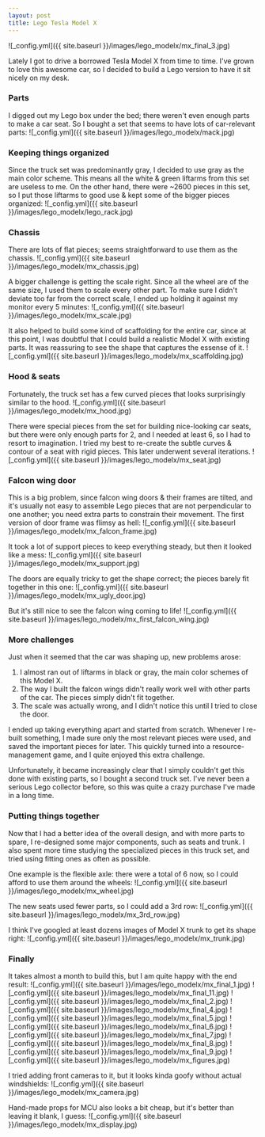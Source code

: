```yaml
---
layout: post
title: Lego Tesla Model X
---
```


![_config.yml]({{ site.baseurl }}/images/lego_modelx/mx_final_3.jpg)

Lately I got to drive a borrowed Tesla Model X from time to time. I've grown to love this awesome car, so I decided to build a Lego version to have it sit nicely on my desk.

### Parts

I digged out my Lego box under the bed; there weren't even enough parts to make a car seat. So I bought a set that seems to have lots of car-relevant parts:
![_config.yml]({{ site.baseurl }}/images/lego_modelx/mack.jpg)

### Keeping things organized

Since the truck set was predominantly gray, I decided to use gray as the main color scheme. This means all the white & green liftarms from this set are useless to me. On the other hand, there were ~2600 pieces in this set, so I put those liftarms to good use & kept some of the bigger pieces organized:
![_config.yml]({{ site.baseurl }}/images/lego_modelx/lego_rack.jpg)

### Chassis

There are lots of flat pieces; seems straightforward to use them as the chassis.
![_config.yml]({{ site.baseurl }}/images/lego_modelx/mx_chassis.jpg)

A bigger challenge is getting the scale right. Since all the wheel are of the same size, I used them to scale every other part. To make sure I didn't deviate too far from the correct scale, I ended up holding it against my monitor every 5 minutes:
![_config.yml]({{ site.baseurl }}/images/lego_modelx/mx_scale.jpg)

It also helped to build some kind of scaffolding for the entire car, since at this point, I was doubtful that I could build a realistic Model X with existing parts. It was reassuring to see the shape that captures the essense of it.
![_config.yml]({{ site.baseurl }}/images/lego_modelx/mx_scaffolding.jpg)

### Hood & seats

Fortunately, the truck set has a few curved pieces that looks surprisingly similar to the hood.
![_config.yml]({{ site.baseurl }}/images/lego_modelx/mx_hood.jpg)

There were special pieces from the set for building nice-looking car seats, but there were only enough parts for 2, and I needed at least 6, so I had to resort to imagination. I tried my best to re-create the subtle curves & contour of a seat with rigid pieces. This later underwent several iterations.
![_config.yml]({{ site.baseurl }}/images/lego_modelx/mx_seat.jpg)

### Falcon wing door

This is a big problem, since falcon wing doors & their frames are tilted, and it's usually not easy to assemble Lego pieces that are not perpendicular to one another; you need extra parts to constrain their movement. The first version of door frame was flimsy as hell:
![_config.yml]({{ site.baseurl }}/images/lego_modelx/mx_falcon_frame.jpg)

It took a lot of support pieces to keep everything steady, but then it looked like a mess:
![_config.yml]({{ site.baseurl }}/images/lego_modelx/mx_support.jpg)

The doors are equally tricky to get the shape correct; the pieces barely fit together in this one:
![_config.yml]({{ site.baseurl }}/images/lego_modelx/mx_ugly_door.jpg)

But it's still nice to see the falcon wing coming to life!
![_config.yml]({{ site.baseurl }}/images/lego_modelx/mx_first_falcon_wing.jpg)

### More challenges

Just when it seemed that the car was shaping up, new problems arose:
1. I almost ran out of liftarms in black or gray, the main color schemes of this Model X.
2. The way I built the falcon wings didn't really work well with other parts of the car. The pieces simply didn't fit together.
3. The scale was actually wrong, and I didn't notice this until I tried to close the door.

I ended up taking everything apart and started from scratch. Whenever I re-built something, I made sure only the most relevant pieces were used, and saved the important pieces for later. This quickly turned into a resource-management game, and I quite enjoyed this extra challenge.

Unfortunately, it became increasingly clear that I simply couldn't get this done with existing parts, so I bought a second truck set. I've never been a serious Lego collector before, so this was quite a crazy purchase I've made in a long time.

### Putting things together

Now that I had a better idea of the overall design, and with more parts to spare, I re-designed some major components, such as seats and trunk. I also spent more time studying the specialized pieces in this truck set, and tried using fitting ones as often as possible.

One example is the flexible axle: there were a total of 6 now, so I could afford to use them around the wheels:
![_config.yml]({{ site.baseurl }}/images/lego_modelx/mx_wheel.jpg)

The new seats used fewer parts, so I could add a 3rd row:
![_config.yml]({{ site.baseurl }}/images/lego_modelx/mx_3rd_row.jpg)

I think I've googled at least dozens images of Model X trunk to get its shape right:
![_config.yml]({{ site.baseurl }}/images/lego_modelx/mx_trunk.jpg)

### Finally

It takes almost a month to build this, but I am quite happy with the end result:
![_config.yml]({{ site.baseurl }}/images/lego_modelx/mx_final_1.jpg)
![_config.yml]({{ site.baseurl }}/images/lego_modelx/mx_final_11.jpg)
![_config.yml]({{ site.baseurl }}/images/lego_modelx/mx_final_2.jpg)
![_config.yml]({{ site.baseurl }}/images/lego_modelx/mx_final_4.jpg)
![_config.yml]({{ site.baseurl }}/images/lego_modelx/mx_final_5.jpg)
![_config.yml]({{ site.baseurl }}/images/lego_modelx/mx_final_6.jpg)
![_config.yml]({{ site.baseurl }}/images/lego_modelx/mx_final_7.jpg)
![_config.yml]({{ site.baseurl }}/images/lego_modelx/mx_final_8.jpg)
![_config.yml]({{ site.baseurl }}/images/lego_modelx/mx_final_9.jpg)
![_config.yml]({{ site.baseurl }}/images/lego_modelx/mx_figures.jpg)

I tried adding front cameras to it, but it looks kinda goofy without actual windshields:
![_config.yml]({{ site.baseurl }}/images/lego_modelx/mx_camera.jpg)

Hand-made props for MCU also looks a bit cheap, but it's better than leaving it blank, I guess:
![_config.yml]({{ site.baseurl }}/images/lego_modelx/mx_display.jpg)
